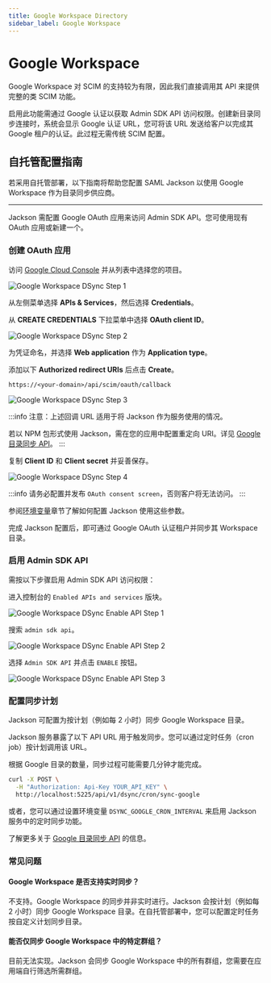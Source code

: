 ```yaml
---
title: Google Workspace Directory
sidebar_label: Google Workspace
---
```


# Google Workspace

Google Workspace 对 SCIM 的支持较为有限，因此我们直接调用其 API 来提供完整的类 SCIM 功能。

启用此功能需通过 Google 认证以获取 Admin SDK API 访问权限。创建新目录同步连接时，系统会显示 Google 认证 URL，您可将该 URL 发送给客户以完成其 Google 租户的认证。此过程无需传统 SCIM 配置。

## 自托管配置指南

若采用自托管部署，以下指南将帮助您配置 SAML Jackson 以使用 Google Workspace 作为目录同步供应商。

---

Jackson 需配置 Google OAuth 应用来访问 Admin SDK API。您可使用现有 OAuth 应用或新建一个。

### 创建 OAuth 应用

访问 [Google Cloud Console](https://console.cloud.google.com/) 并从列表中选择您的项目。

![Google Workspace DSync Step 1](/images/docs/jackson/dsync-providers/google/oauth/1.png)

从左侧菜单选择 **APIs & Services**，然后选择 **Credentials**。

从 **CREATE CREDENTIALS** 下拉菜单中选择 **OAuth client ID**。

![Google Workspace DSync Step 2](/images/docs/jackson/dsync-providers/google/oauth/2.png)

为凭证命名，并选择 **Web application** 作为 **Application type**。

添加以下 **Authorized redirect URIs** 后点击 **Create**。

`https://<your-domain>/api/scim/oauth/callback`

![Google Workspace DSync Step 3](/images/docs/jackson/dsync-providers/google/oauth/3.png)

:::info
注意：上述回调 URL 适用于将 Jackson 作为服务使用的情况。

若以 NPM 包形式使用 Jackson，需在您的应用中配置重定向 URI。详见 [Google 目录同步 API](/docs/directory-sync/api-reference#google-directory-sync)。
:::

复制 **Client ID** 和 **Client secret** 并妥善保存。

![Google Workspace DSync Step 4](/images/docs/jackson/dsync-providers/google/oauth/4.png)

:::info
请务必配置并发布 `OAuth consent screen`，否则客户将无法访问。
:::

参阅[环境变量](/docs/jackson/deploy/env-variables#directory-sync)章节了解如何配置 Jackson 使用这些参数。

完成 Jackson 配置后，即可通过 Google OAuth 认证租户并同步其 Workspace 目录。

### 启用 Admin SDK API

需按以下步骤启用 Admin SDK API 访问权限：

进入控制台的 `Enabled APIs and services` 版块。

![Google Workspace DSync Enable API Step 1](/images/docs/jackson/dsync-providers/google/oauth/enable-api-1.png)

搜索 `admin sdk api`。

![Google Workspace DSync Enable API Step 2](/images/docs/jackson/dsync-providers/google/oauth/enable-api-2.png)

选择 `Admin SDK API` 并点击 `ENABLE` 按钮。

![Google Workspace DSync Enable API Step 3](/images/docs/jackson/dsync-providers/google/oauth/enable-api-3.png)

### 配置同步计划

Jackson 可配置为按计划（例如每 2 小时）同步 Google Workspace 目录。

Jackson 服务暴露了以下 API URL 用于触发同步。您可以通过定时任务（cron job）按计划调用该 URL。

根据 Google 目录的数量，同步过程可能需要几分钟才能完成。

```bash
curl -X POST \
  -H "Authorization: Api-Key YOUR_API_KEY" \
  http://localhost:5225/api/v1/dsync/cron/sync-google
```

或者，您可以通过设置环境变量 `DSYNC_GOOGLE_CRON_INTERVAL` 来启用 Jackson 服务中的定时同步功能。

了解更多关于 [Google 目录同步 API](/docs/directory-sync/api-reference#4-sync-directory) 的信息。

### 常见问题

#### Google Workspace 是否支持实时同步？

不支持。Google Workspace 的同步并非实时进行。Jackson 会按计划（例如每 2 小时）同步 Google Workspace 目录。在自托管部署中，您可以配置定时任务按自定义计划同步目录。

#### 能否仅同步 Google Workspace 中的特定群组？

目前无法实现。Jackson 会同步 Google Workspace 中的所有群组，您需要在应用端自行筛选所需群组。
